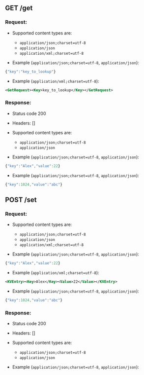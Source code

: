 ## GET /get

### Request:

- Supported content types are:

    - `application/json;charset=utf-8`
    - `application/json`
    - `application/xml;charset=utf-8`

- Example (`application/json;charset=utf-8`, `application/json`):

```javascript
{"key":"key_to_lookup"}
```

- Example (`application/xml;charset=utf-8`):

```xml
<GetRequest><Key>key_to_lookup</Key></GetRequest>
```

### Response:

- Status code 200
- Headers: []

- Supported content types are:

    - `application/json;charset=utf-8`
    - `application/json`

- Example (`application/json;charset=utf-8`, `application/json`):

```javascript
{"key":"Alex","value":22}
```

- Example (`application/json;charset=utf-8`, `application/json`):

```javascript
{"key":1024,"value":"abc"}
```

## POST /set

### Request:

- Supported content types are:

    - `application/json;charset=utf-8`
    - `application/json`
    - `application/xml;charset=utf-8`

- Example (`application/json;charset=utf-8`, `application/json`):

```javascript
{"key":"Alex","value":22}
```

- Example (`application/xml;charset=utf-8`):

```xml
<KVEntry><Key>Alex</Key><Value>22</Value></KVEntry>
```

- Example (`application/json;charset=utf-8`, `application/json`):

```javascript
{"key":1024,"value":"abc"}
```

### Response:

- Status code 200
- Headers: []

- Supported content types are:

    - `application/json;charset=utf-8`
    - `application/json`

- Example (`application/json;charset=utf-8`, `application/json`):

```javascript

```

